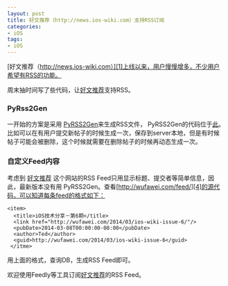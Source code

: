 ```yaml
---
layout: post   
title: 好文推荐（http://news.ios-wiki.com）支持RSS订阅      
categories: 
- iOS   
tags:     
- iOS
---    
```

 
[好文推荐（http://news.ios-wiki.com）][1]上线以来，用户慢慢增多，不少用户希望有RSS的功能。

周末抽时间写了些代码，让[好文推荐][1]支持RSS。


### PyRss2Gen

一开始的方案是采用 [PyRSS2Gen][2]来生成RSS文件， PyRSS2Gen的代码位于[此][3]。
比如可以在有用户提交新帖子的时候生成一次，保存到server本地，但是有时候帖子可能会被删除，这个时候就需要在删除帖子的时候再动态生成一次。



### 自定义Feed内容

考虑到 [好文推荐][1] 这个网站的RSS Feed只用显示标题、提交者等简单信息，因此，最新版本没有用
PyRSS2Gen。查看[http://wufawei.com/feed/][4]的源代码，可以知道每条feed的格式如下：

    <item>
      <title>iOS技术分享－第6期</title>
      <link href="http://wufawei.com/2014/03/ios-wiki-issue-6/"/>
      <pubDate>2014-03-08T00:00:00-08:00</pubDate>
      <author>Ted</author>
      <guid>http://wufawei.com/2014/03/ios-wiki-issue-6</guid>
     </itme>
     
 
 用上面的格式，查询DB，生成RSS Feed即可。
 
 欢迎使用Feedly等工具订阅[好文推荐][1]的RSS Feed。
 
 
[1]:http://news.ios-wiki.com
[2]:https://pypi.python.org/pypi/PyRSS2Gen/
[3]:http://svn.python.org/projects/peps/trunk/PyRSS2Gen.py
[4]:http://wufawei.com/feed/
